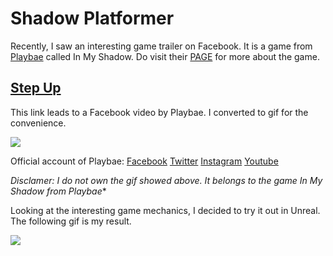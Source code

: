 # Shadow Platformer

Recently, I saw an interesting game trailer on Facebook. It is a game from [Playbae](https://www.facebook.com/playbae235) called In My Shadow. Do visit their [PAGE](https://www.playbae.in/inmyshadow/) for more about the game.

## [Step Up](https://www.facebook.com/watch/?v=316259549646802)
This link leads to a Facebook video by Playbae. I converted to gif for the convenience.

<img src="https://raw.githubusercontent.com/FJinn/fjinn.github.io/master/Experiences/Programming/Unreal/GameplayMechanics/Images/InMyShadow.gif?raw=true"/>

Official account of Playbae: [Facebook](http://www.facebook.com/playbae235) [Twitter](http://www.twitter.com/PlayBae235) [Instagram](http://www.instagram.com/playbaegames) [Youtube](https://www.youtube.com/channel/UCLB9eEm4HoqfcLVmmfvmBZQ)

*Disclamer: I do not own the gif showed above. It belongs to the game In My Shadow from Playbae**

Looking at the interesting game mechanics, I decided to try it out in Unreal. The following gif is my result.

<img src="https://raw.githubusercontent.com/FJinn/fjinn.github.io/master/Experiences/Programming/Unreal/GameplayMechanics/Images/ShadowPlatformer.gif?raw=true"/>
